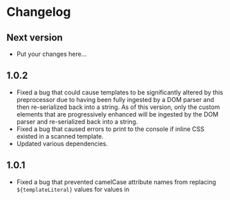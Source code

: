 # Changelog

## Next version

- Put your changes here...

## 1.0.2

- Fixed a bug that could cause templates to be significantly altered by this preprocessor due to having been fully ingested by a DOM parser and then re-serialized back into a string. As of this version, only the custom elements that are progressively enhanced will be ingested by the DOM parser and re-serialized back into a string.
- Fixed a bug that caused errors to print to the console if inline CSS existed in a scanned template.
- Updated various dependencies.

## 1.0.1

- Fixed a bug that prevented camelCase attribute names from replacing `${templateLiteral}` values for values in <template> markup.
- Updated various dependencies.

## 1.0.0

- Initial commit.
